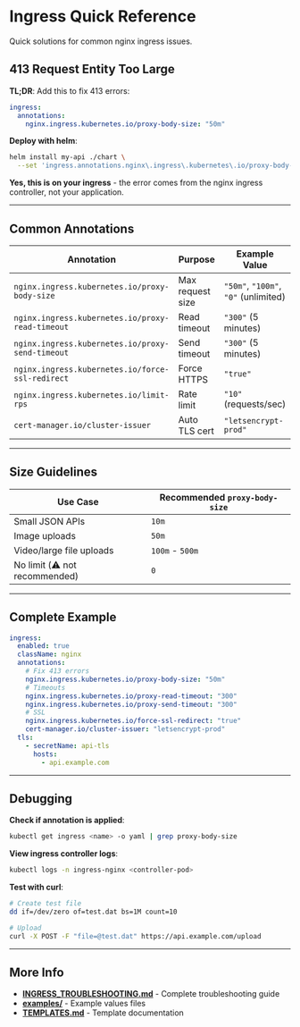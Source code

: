 # Ingress Quick Reference

Quick solutions for common nginx ingress issues.

## 413 Request Entity Too Large

**TL;DR**: Add this to fix 413 errors:

```yaml
ingress:
  annotations:
    nginx.ingress.kubernetes.io/proxy-body-size: "50m"
```

**Deploy with helm**:
```bash
helm install my-api ./chart \
  --set 'ingress.annotations.nginx\.ingress\.kubernetes\.io/proxy-body-size=50m'
```

**Yes, this is on your ingress** - the error comes from the nginx ingress controller, not your application.

---

## Common Annotations

| Annotation | Purpose | Example Value |
|------------|---------|---------------|
| `nginx.ingress.kubernetes.io/proxy-body-size` | Max request size | `"50m"`, `"100m"`, `"0"` (unlimited) |
| `nginx.ingress.kubernetes.io/proxy-read-timeout` | Read timeout | `"300"` (5 minutes) |
| `nginx.ingress.kubernetes.io/proxy-send-timeout` | Send timeout | `"300"` (5 minutes) |
| `nginx.ingress.kubernetes.io/force-ssl-redirect` | Force HTTPS | `"true"` |
| `nginx.ingress.kubernetes.io/limit-rps` | Rate limit | `"10"` (requests/sec) |
| `cert-manager.io/cluster-issuer` | Auto TLS cert | `"letsencrypt-prod"` |

---

## Size Guidelines

| Use Case | Recommended `proxy-body-size` |
|----------|-------------------------------|
| Small JSON APIs | `10m` |
| Image uploads | `50m` |
| Video/large file uploads | `100m` - `500m` |
| No limit (⚠️ not recommended) | `0` |

---

## Complete Example

```yaml
ingress:
  enabled: true
  className: nginx
  annotations:
    # Fix 413 errors
    nginx.ingress.kubernetes.io/proxy-body-size: "50m"
    # Timeouts
    nginx.ingress.kubernetes.io/proxy-read-timeout: "300"
    nginx.ingress.kubernetes.io/proxy-send-timeout: "300"
    # SSL
    nginx.ingress.kubernetes.io/force-ssl-redirect: "true"
    cert-manager.io/cluster-issuer: "letsencrypt-prod"
  tls:
    - secretName: api-tls
      hosts:
        - api.example.com
```

---

## Debugging

**Check if annotation is applied**:
```bash
kubectl get ingress <name> -o yaml | grep proxy-body-size
```

**View ingress controller logs**:
```bash
kubectl logs -n ingress-nginx <controller-pod>
```

**Test with curl**:
```bash
# Create test file
dd if=/dev/zero of=test.dat bs=1M count=10

# Upload
curl -X POST -F "file=@test.dat" https://api.example.com/upload
```

---

## More Info

- **[INGRESS_TROUBLESHOOTING.md](./INGRESS_TROUBLESHOOTING.md)** - Complete troubleshooting guide
- **[examples/](./examples/)** - Example values files
- **[TEMPLATES.md](./TEMPLATES.md)** - Template documentation
